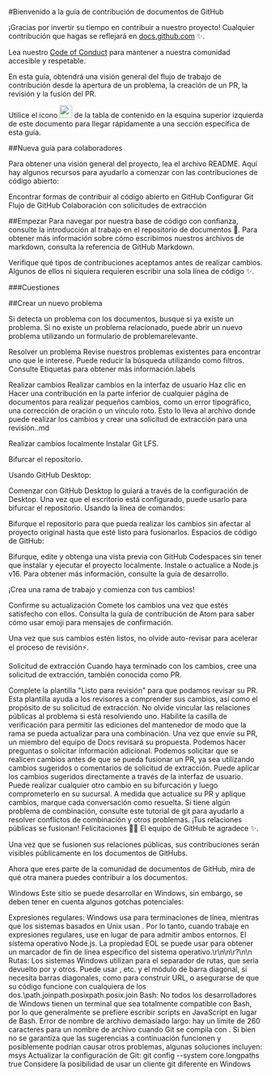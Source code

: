 #Bienvenido a la guía de contribución de documentos de GitHub <!-- omit in toc -->

¡Gracias por invertir su tiempo en contribuir a nuestro proyecto! Cualquier contribución que hagas se reflejará en [docs.github.com](https://docs.github.com/en) :sparkles:.

Lea nuestro [Code of Conduct](./CODE_OF_CONDUCT.md) para mantener a nuestra comunidad accesible y respetable.

En esta guía, obtendrá una visión general del flujo de trabajo de contribución desde la apertura de un problema, la creación de un PR, la revisión y la fusión del PR.

Utilice el icono <img src="./assets/images/table-of-contents.png" width="25" height="25" /> de la tabla de contenido en la esquina superior izquierda de este documento para llegar rápidamente a una sección específica de esta guía.

##Nueva guía para colaboradores

Para obtener una visión general del proyecto, lea el archivo README. Aquí hay algunos recursos para ayudarlo a comenzar con las contribuciones de código abierto:

Encontrar formas de contribuir al código abierto en GitHub
Configurar Git
Flujo de GitHub
Colaboración con solicitudes de extracción


##Empezar
Para navegar por nuestra base de código con confianza, consulte la introducción al trabajo en el repositorio de documentos 🎊. Para obtener más información sobre cómo escribimos nuestros archivos de markdown, consulta la referencia de GitHub Markdown.

Verifique qué tipos de contribuciones aceptamos antes de realizar cambios. Algunos de ellos ni siquiera requieren escribir una sola línea de código ✨.

###Cuestiones

##Crear un nuevo problema

Si detecta un problema con los documentos, busque si ya existe un problema. Si no existe un problema relacionado, puede abrir un nuevo problema utilizando un formulario de problemarelevante.

Resolver un problema
Revise nuestros problemas existentes para encontrar uno que le interese. Puede reducir la búsqueda utilizando como filtros. Consulte Etiquetas para obtener más información.labels

Realizar cambios
Realizar cambios en la interfaz de usuario
Haz clic en Hacer una contribución en la parte inferior de cualquier página de documentos para realizar pequeños cambios, como un error tipográfico, una corrección de oración o un vínculo roto. Esto lo lleva al archivo donde puede realizar los cambios y crear una solicitud de extracción para una revisión..md



Realizar cambios localmente
Instalar Git LFS.

Bifurcar el repositorio.

Usando GitHub Desktop:

Comenzar con GitHub Desktop lo guiará a través de la configuración de Desktop.
Una vez que el escritorio está configurado, puede usarlo para bifurcar el repositorio.
Usando la línea de comandos:

Bifurque el repositorio para que pueda realizar los cambios sin afectar al proyecto original hasta que esté listo para fusionarlos.
Espacios de código de GitHub:

Bifurque, edite y obtenga una vista previa con GitHub Codespaces sin tener que instalar y ejecutar el proyecto localmente.
Instale o actualice a Node.js v16. Para obtener más información, consulte la guía de desarrollo.

¡Crea una rama de trabajo y comienza con tus cambios!

Confirme su actualización
Comete los cambios una vez que estés satisfecho con ellos. Consulta la guía de contribución de Atom para saber cómo usar emoji para mensajes de confirmación.

Una vez que sus cambios estén listos, no olvide auto-revisar para acelerar el proceso de revisión⚡.

Solicitud de extracción
Cuando haya terminado con los cambios, cree una solicitud de extracción, también conocida como PR.

Complete la plantilla "Listo para revisión" para que podamos revisar su PR. Esta plantilla ayuda a los revisores a comprender sus cambios, así como el propósito de su solicitud de extracción.
No olvide vincular las relaciones públicas al problema si está resolviendo uno.
Habilite la casilla de verificación para permitir las ediciones del mantenedor de modo que la rama se pueda actualizar para una combinación. Una vez que envíe su PR, un miembro del equipo de Docs revisará su propuesta. Podemos hacer preguntas o solicitar información adicional.
Podemos solicitar que se realicen cambios antes de que se pueda fusionar un PR, ya sea utilizando cambios sugeridos o comentarios de solicitud de extracción. Puede aplicar los cambios sugeridos directamente a través de la interfaz de usuario. Puede realizar cualquier otro cambio en su bifurcación y luego comprometerlo en su sucursal.
A medida que actualice su PR y aplique cambios, marque cada conversación como resuelta.
Si tiene algún problema de combinación, consulte este tutorial de git para ayudarlo a resolver conflictos de combinación y otros problemas.
¡Tus relaciones públicas se fusionan!
Felicitaciones 🎉🎉 El equipo de GitHub te agradece ✨.

Una vez que se fusionen sus relaciones públicas, sus contribuciones serán visibles públicamente en los documentos de GitHubs.

Ahora que eres parte de la comunidad de documentos de GitHub, mira de qué otra manera puedes contribuir a los documentos.

Windows
Este sitio se puede desarrollar en Windows, sin embargo, se deben tener en cuenta algunos gotchas potenciales:

Expresiones regulares: Windows usa para terminaciones de línea, mientras que los sistemas basados en Unix usan . Por lo tanto, cuando trabaje en expresiones regulares, use en lugar de para admitir ambos entornos. El sistema operativo Node.js. La propiedad EOL se puede usar para obtener un marcador de fin de línea específico del sistema operativo.\r\n\n\r?\n\n
Rutas: Los sistemas Windows utilizan para el separador de rutas, que sería devuelto por y otros. Puede usar , etc. y el módulo de barra diagonal, si necesita barras diagonales, como para construir URL, o asegurarse de que su código funcione con cualquiera de los dos.\path.joinpath.posixpath.posix.join
Bash: No todos los desarrolladores de Windows tienen un terminal que sea totalmente compatible con Bash, por lo que generalmente se prefiere escribir scripts en JavaScript en lugar de Bash.
Error de nombre de archivo demasiado largo: hay un límite de 260 caracteres para un nombre de archivo cuando Git se compila con . Si bien no se garantiza que las sugerencias a continuación funcionen y posiblemente podrían causar otros problemas, algunas soluciones incluyen: msys
Actualizar la configuración de Git: git config --system core.longpaths true
Considere la posibilidad de usar un cliente git diferente en Windows